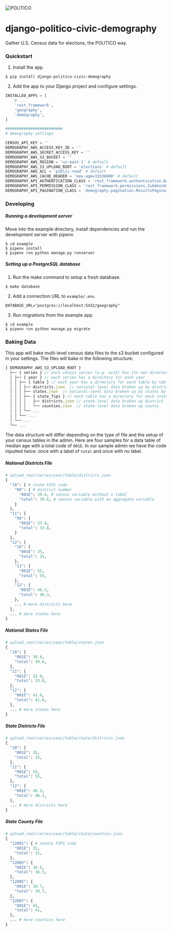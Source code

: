 ![POLITICO](https://rawgithub.com/The-Politico/src/master/images/logo/badge.png)

# django-politico-civic-demography

Gather U.S. Census data for elections, the POLITICO way.

### Quickstart

1. Install the app.

  ```
  $ pip install django-politico-civic-demography
  ```

2. Add the app to your Django project and configure settings.

  ```python
  INSTALLED_APPS = [
      # ...
      'rest_framework',
      'geography',
      'demography',
  ]

  #########################
  # demography settings

  CENSUS_API_KEY = ''
  DEMOGRAPHY_AWS_ACCESS_KEY_ID = ''
  DEMOGRAPHY_AWS_SECRET_ACCESS_KEY = ''
  DEMOGRAPHY_AWS_S3_BUCKET = ''
  DEMOGRAPHY_AWS_REGION = 'us-east-1' # default
  DEMOGRAPHY_AWS_S3_UPLOAD_ROOT = 'elections' # default
  DEMOGRAPHY_AWS_ACL = 'public-read' # default
  DEMOGRAPHY_AWS_CACHE_HEADER = 'max-age=31536000' # default
  DEMOGRAPHY_API_AUTHENTICATION_CLASS = 'rest_framework.authentication.BasicAuthentication' # default
  DEMOGRAPHY_API_PERMISSION_CLASS = 'rest_framework.permissions.IsAdminUser' # default
  DEMOGRAPHY_API_PAGINATION_CLASS = 'demography.pagination.ResultsPagination' # default
  ```

### Developing

##### Running a development server

Move into the example directory, install dependencies and run the development server with pipenv.

  ```
  $ cd example
  $ pipenv install
  $ pipenv run python manage.py runserver
  ```

##### Setting up a PostgreSQL database

1. Run the make command to setup a fresh database.

  ```
  $ make database
  ```

2. Add a connection URL to `example/.env`.

  ```
  DATABASE_URL="postgres://localhost:5432/geography"
  ```

3. Run migrations from the example app.

  ```
  $ cd example
  $ pipenv run python manage.py migrate
  ```

### Baking Data

This app will bake multi-level census data files to the s3 bucket configured in your settings. The files will bake in the following structure:

```javascript
{ DEMOGRAPHY_AWS_S3_UPLOAD_ROOT }
  ├── { series } // each census series (e.g. acs5) has its own directory
  │ ├── { year } // each series has a directory for each year
  │ │ ├── { table } // each year has a directory for each table by table code
  │ │ │ ├── districts.json  // national-level data broken up by districts
  │ │ │ ├── states.json  // national-level data broken up by states by district
  │ │ │ ├── { state_fips } // each table has a directory for each state by FIPS code
  │ │ │ │   ├── districts.json // state-level data broken up district
  │ │ │ │   └── counties.json  // state-level data broken up county
  │ │ │ └── ...
  │ │ └── ...
  │ └── ...
  └── ...
```

The data structure will differ depending on the type of file and the setup of your census tables in the admin. Here are four samples for a data table of median age with a total code of `001E`. In our sample admin we have the code inputted twice: once with a label of `total` and once with no label.

##### National Districts File
```python
# upload_root/series/year/table/districts.json
{
  "10": { # state FIPS code
    "00": { # district number
      "001E": 39.6, # census variable without a label
      "total": 39.6, # census variable with an aggregate variable
    }
  },
  "11": {
    "98": {
      "001E": 33.8,
      "total": 33.8,
    }
  },
  "12": {
    "10": {
      "001E": 35,
      "total": 35,
    },
    "11": {
      "001E": 55,
      "total": 55,
    },
    "12": {
      "001E": 46.3,
      "total": 46.3,
    },
    ... # more districts here
  },
  ... # more states here
}
```

##### National States File
```python
# upload_root/series/year/table/states.json
{
  "10": {
    "001E": 39.6,
    "total": 39.6,
  },
  "11": {
    "001E": 33.8,
    "total": 33.8,
  },
  "12": {
    "001E": 41.6,
    "total": 41.6,
  },
  ... # more states here
}
```

##### State Districts File
```python
# upload_root/series/year/table/state/districts.json
{
  "10": {
    "001E": 35,
    "total": 35,
  },
  "11": {
    "001E": 55,
    "total": 55,
  },
  "12": {
    "001E": 46.3,
    "total": 46.3,
  },
  ... # more districts here
}
```

##### State County File
```python
# upload_root/series/year/table/state/counties.json
{
  "12001": { # county FIPS code
    "001E": 31,
    "total": 31,
  },
  "12003": {
    "001E": 36.5,
    "total": 36.5,
  },
  "12005": {
    "001E": 39.7,
    "total": 39.7,
  },
  "12007": {
    "001E": 41,
    "total": 41,
  },
  ... # more counties here
}
```
